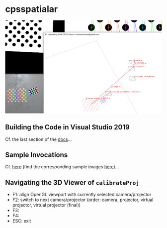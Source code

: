 # cpsspatialar

![](docs/splash.png)


## Building the Code in Visual Studio 2019

Cf. the last section of the [docs](docs/docs.pdf)...

## Sample Invocations

Cf. [here](docs/sample_invocations.txt) (find the corresponding sample images [here](docs/sample_data))...

## Navigating the 3D Viewer of `calibrateProj`

* F1: align OpenGL viewport with currently selected camera/projector
* F2: switch to next camera/projector (order: camera, projector, virtual projector, virtual projector (final))
* F3:
* F4:
* ESC: exit
